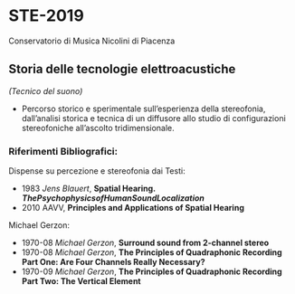 # STE-2019

Conservatorio di Musica Nicolini di Piacenza

## Storia delle tecnologie elettroacustiche

_(Tecnico del suono)_

- Percorso storico e sperimentale sull’esperienza della stereofonia, dall’analisi storica e tecnica di un diffusore allo studio di configurazioni stereofoniche all’ascolto tridimensionale. 

### Riferimenti Bibliografici:

Dispense su percezione e stereofonia dai Testi:

 - 1983 *Jens Blauert*, **Spatial Hearing. *ThePsychophysicsofHumanSoundLocalization***
 - 2010 AAVV, **Principles and Applications of Spatial Hearing**

Michael Gerzon:

 - 1970-08 *Michael Gerzon*, **Surround sound from 2-channel stereo**
 - 1970-08 *Michael Gerzon*, **The Principles of Quadraphonic Recording Part One: Are Four Channels Really Necessary?**
 - 1970-09 *Michael Gerzon*, **The Principles of Quadraphonic Recording Part Two: The Vertical Element**
